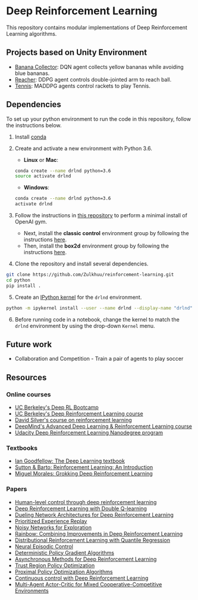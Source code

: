 # Deep Reinforcement Learning

<!-- Insert cool combined gif here-->

This repository contains modular implementations of Deep Reinforcement Learning algorithms.

## Projects based on Unity Environment

* [Banana Collector](https://github.com/Zulkhuu/reinforcement-learning/tree/master/BananaCollector): DQN agent collects yellow bananas while avoiding blue bananas.
* [Reacher](https://github.com/Zulkhuu/reinforcement-learning/tree/master/Reacher): DDPG agent controls double-jointed arm to reach ball.
* [Tennis](https://github.com/Zulkhuu/reinforcement-learning/tree/master/Tennis): MADDPG agents control rackets to play Tennis.

## Dependencies

To set up your python environment to run the code in this repository, follow the instructions below.

1. Install [conda](https://conda.io/docs/user-guide/install/)

2. Create and activate a new environment with Python 3.6.

	- __Linux__ or __Mac__:
	```bash
	conda create --name drlnd python=3.6
	source activate drlnd
	```
	- __Windows__:
	```bash
	conda create --name drlnd python=3.6
	activate drlnd
	```

3. Follow the instructions in [this repository](https://github.com/openai/gym) to perform a minimal install of OpenAI gym.  
	- Next, install the **classic control** environment group by following the instructions [here](https://github.com/openai/gym#classic-control).
	- Then, install the **box2d** environment group by following the instructions [here](https://github.com/openai/gym#box2d).

4. Clone the repository and install several dependencies.
```bash
git clone https://github.com/Zulkhuu/reinforcement-learning.git
cd python
pip install .
```

5. Create an [IPython kernel](http://ipython.readthedocs.io/en/stable/install/kernel_install.html) for the `drlnd` environment.  
```bash
python -m ipykernel install --user --name drlnd --display-name "drlnd"
```

6. Before running code in a notebook, change the kernel to match the `drlnd` environment by using the drop-down `Kernel` menu.

## Future work

- Collaboration and Competition - Train a pair of agents to play soccer

## Resources

### Online courses
* [UC Berkeley's Deep RL Bootcamp](https://sites.google.com/view/deep-rl-bootcamp/lectures)
* [UC Berkeley's Deep Reinforcement Learning course](http://rail.eecs.berkeley.edu/deeprlcourse/)
* [David Silver's course on reinforcement learning](http://www0.cs.ucl.ac.uk/staff/D.Silver/web/Teaching.html)
* [DeepMind's Advanced Deep Learning & Reinforcement Learning course](https://www.youtube.com/watch?v=iOh7QUZGyiU&list=PLqYmG7hTraZDNJre23vqCGIVpfZ_K2RZs)
* [Udacity Deep Reinforcement Learning Nanodegree program](https://www.udacity.com/)

### Textbooks
* [Ian Goodfellow: The Deep Learning textbook](http://www.deeplearningbook.org/)
* [Sutton & Barto: Reinforcement Learning: An Introduction](http://incompleteideas.net/book/the-book-2nd.html)
* [Miguel Morales: Grokking Deep Reinforcement Learning](https://www.manning.com/books/grokking-deep-reinforcement-learning)

### Papers
* [Human-level control through deep reinforcement learning](https://web.stanford.edu/class/psych209/Readings/MnihEtAlHassibis15NatureControlDeepRL.pdf)
* [Deep Reinforcement Learning with Double Q-learning](https://arxiv.org/pdf/1509.06461.pdf)
* [Dueling Network Architectures for Deep Reinforcement Learning](https://arxiv.org/abs/1511.06581)
* [Prioritized Experience Replay](https://arxiv.org/abs/1511.05952)
* [Noisy Networks for Exploration](https://arxiv.org/abs/1706.10295)
* [Rainbow: Combining Improvements in Deep Reinforcement Learning](https://arxiv.org/abs/1710.02298)
* [Distributional Reinforcement Learning with Quantile Regression](https://arxiv.org/pdf/1710.10044)
* [Neural Episodic Control](https://arxiv.org/pdf/1703.01988)
* [Deterministic Policy Gradient Algorithms](http://proceedings.mlr.press/v32/silver14.pdf)
* [Asynchronous Methods for Deep Reinforcement Learning](https://arxiv.org/pdf/1602.01783.pdf)
* [Trust Region Policy Optimization](https://arxiv.org/pdf/1502.05477.pdf)
* [Proximal Policy Optimization Algorithms](https://arxiv.org/pdf/1707.06347.pdf)
* [Continuous control with Deep Reinforcement Learning](https://arxiv.org/pdf/1509.02971.pdf)
* [Multi-Agent Actor-Critic for Mixed Cooperative-Competitive Environments](https://arxiv.org/pdf/1706.02275.pdf)
